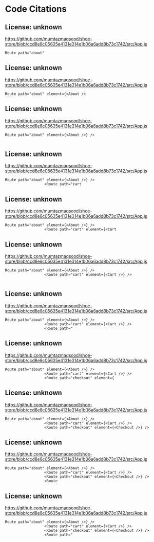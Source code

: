 # Code Citations

## License: unknown
https://github.com/mumtazmaqsood/shoe-store/blob/ccd8e6c05635e4131e314e1b06a6add8b73c1742/src/App.js

```
Route path="about"
```


## License: unknown
https://github.com/mumtazmaqsood/shoe-store/blob/ccd8e6c05635e4131e314e1b06a6add8b73c1742/src/App.js

```
Route path="about" element={<About />
```


## License: unknown
https://github.com/mumtazmaqsood/shoe-store/blob/ccd8e6c05635e4131e314e1b06a6add8b73c1742/src/App.js

```
Route path="about" element={<About />} />
                  
```


## License: unknown
https://github.com/mumtazmaqsood/shoe-store/blob/ccd8e6c05635e4131e314e1b06a6add8b73c1742/src/App.js

```
Route path="about" element={<About />} />
                  <Route path="cart
```


## License: unknown
https://github.com/mumtazmaqsood/shoe-store/blob/ccd8e6c05635e4131e314e1b06a6add8b73c1742/src/App.js

```
Route path="about" element={<About />} />
                  <Route path="cart" element={<Cart
```


## License: unknown
https://github.com/mumtazmaqsood/shoe-store/blob/ccd8e6c05635e4131e314e1b06a6add8b73c1742/src/App.js

```
Route path="about" element={<About />} />
                  <Route path="cart" element={<Cart />} />
                
```


## License: unknown
https://github.com/mumtazmaqsood/shoe-store/blob/ccd8e6c05635e4131e314e1b06a6add8b73c1742/src/App.js

```
Route path="about" element={<About />} />
                  <Route path="cart" element={<Cart />} />
                  <Route path="
```


## License: unknown
https://github.com/mumtazmaqsood/shoe-store/blob/ccd8e6c05635e4131e314e1b06a6add8b73c1742/src/App.js

```
Route path="about" element={<About />} />
                  <Route path="cart" element={<Cart />} />
                  <Route path="checkout" element={
```


## License: unknown
https://github.com/mumtazmaqsood/shoe-store/blob/ccd8e6c05635e4131e314e1b06a6add8b73c1742/src/App.js

```
Route path="about" element={<About />} />
                  <Route path="cart" element={<Cart />} />
                  <Route path="checkout" element={<Checkout />} />
```


## License: unknown
https://github.com/mumtazmaqsood/shoe-store/blob/ccd8e6c05635e4131e314e1b06a6add8b73c1742/src/App.js

```
Route path="about" element={<About />} />
                  <Route path="cart" element={<Cart />} />
                  <Route path="checkout" element={<Checkout />} />
                  <Route
```


## License: unknown
https://github.com/mumtazmaqsood/shoe-store/blob/ccd8e6c05635e4131e314e1b06a6add8b73c1742/src/App.js

```
Route path="about" element={<About />} />
                  <Route path="cart" element={<Cart />} />
                  <Route path="checkout" element={<Checkout />} />
                  <Route path="
```

